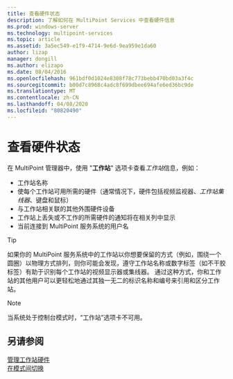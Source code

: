 ```yaml
---
title: 查看硬件状态
description: 了解如何在 MultiPoint Services 中查看硬件信息
ms.prod: windows-server
ms.technology: multipoint-services
ms.topic: article
ms.assetid: 3a5ec549-e1f9-4714-9e6d-9ea959e1da60
author: lizap
manager: dongill
ms.author: elizapo
ms.date: 08/04/2016
ms.openlocfilehash: 961bdf0d1024e8308f78c773bebb470bd03a3f4c
ms.sourcegitcommit: b00d7c8968c4adc8f699dbee694afe6ed36bc9de
ms.translationtype: MT
ms.contentlocale: zh-CN
ms.lasthandoff: 04/08/2020
ms.locfileid: "80820490"
---
```

# <a name="view-hardware-status"></a>查看硬件状态
在 MultiPoint 管理器中，使用 "**工作站**" 选项卡查看*工作站*信息，例如：  
  
-   工作站名称  
-   使每个工作站可用所需的硬件（通常情况下，硬件包括视频监视器、*工作站集线器*、键盘和鼠标） 
-   与工作站相关联的其他外围硬件设备  
-   工作站上丢失或不工作的所需硬件的通知将在相关列中显示  
-   当前连接到 MultiPoint 服务系统的用户名  
  
> [!TIP]  
> 如果你的 MultiPoint 服务系统中的工作站以你想要保留的方式（例如，围绕一个圆圈）以物理方式排列，则你可能会发现，遵守工作站名称或数字标签（如不干胶标签）有助于识别每个工作站的视频显示器或集线器。 通过这种方式，你和工作站的其他用户可以更轻松地通过其独一无二的标识名称和编号来引用和区分工作站。  
  
> [!NOTE]  
> 当系统处于控制台模式时，“工作站”选项卡不可用。  
  
## <a name="see-also"></a>另请参阅  
[管理工作站硬件](Manage-Station-Hardware.md)  
[在模式间切换](Switch-Between-Modes.md)